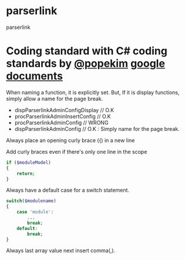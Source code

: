 # parserlink
parserlink


# Coding standard with C# coding standards by [@popekim](https://github.com/popekim) [google documents](https://docs.google.com/document/d/1ymFFTVpR4lFEkUgYNJPRJda_eLKXMB6Ok4gpNWOo4rc/edit?pageId=100917518571510124826#)
When naming a function, it is explicitly set. But, If it is display functions, simply allow a name for the page break.

* dispParserlinkAdminConfigDisplay // O.K
* procParserlinkAdminInsertConfig // O.K
* procParserlinkAdminConfig // WRONG
* dispParserlinkAdminConfig // O.K : Simply name for the page break.


Always place an opening curly brace ({) in a new line

Add curly braces even if there's only one line in the scope
```php
if ($moduleModel)
{
	return;
}
```

Always have a default case for a switch statement.
```php
switch($modulename)
{
	case 'module':
		...
		break;
	default:
		break;
}
```

Always last array value next insert comma(,).
